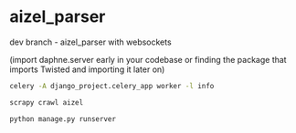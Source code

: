 # aizel_parser

dev branch - aizel_parser with websockets

(import daphne.server early in your codebase or finding the package that imports Twisted and importing it later on)


```bash
celery -A django_project.celery_app worker -l info
```

```bash
scrapy crawl aizel
```

```bash
python manage.py runserver
```
